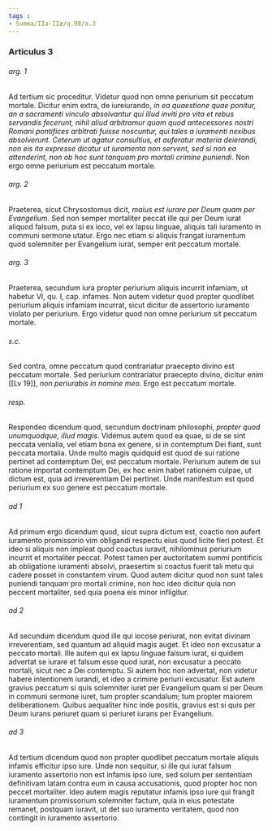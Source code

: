 ```yaml
---
tags : 
- Summa/IIa-IIæ/q.98/a.3
---
```


### Articulus 3

###### arg. 1
Ad tertium sic proceditur. Videtur quod non omne periurium sit peccatum mortale. Dicitur enim extra, de iureiurando, *in ea quaestione quae ponitur, an a sacramenti vinculo absolvantur qui illud inviti pro vita et rebus servandis fecerunt, nihil aliud arbitramur quam quod antecessores nostri Romani pontifices arbitrati fuisse noscuntur, qui tales a iuramenti nexibus absolverunt. Ceterum ut agatur consultius, et auferatur materia deierandi, non eis ita expresse dicatur ut iuramenta non servent, sed si non ea attenderint, non ob hoc sunt tanquam pro mortali crimine puniendi*. Non ergo omne periurium est peccatum mortale.

###### arg. 2
Praeterea, sicut Chrysostomus dicit, *maius est iurare per Deum quam per Evangelium*. Sed non semper mortaliter peccat ille qui per Deum iurat aliquod falsum, puta si ex ioco, vel ex lapsu linguae, aliquis tali iuramento in communi sermone utatur. Ergo nec etiam si aliquis frangat iuramentum quod solemniter per Evangelium iurat, semper erit peccatum mortale.

###### arg. 3
Praeterea, secundum iura propter periurium aliquis incurrit infamiam, ut habetur VI, qu. I, cap. infames. Non autem videtur quod propter quodlibet periurium aliquis infamiam incurrat, sicut dicitur de assertorio iuramento violato per periurium. Ergo videtur quod non omne periurium sit peccatum mortale.

###### s.c.
Sed contra, omne peccatum quod contrariatur praecepto divino est peccatum mortale. Sed periurium contrariatur praecepto divino, dicitur enim [[Lv 19]], *non periurabis in nomine meo*. Ergo est peccatum mortale.

###### resp.
Respondeo dicendum quod, secundum doctrinam philosophi, *propter quod unumquodque, illud magis*. Videmus autem quod ea quae, si de se sint peccata venialia, vel etiam bona ex genere, si in contemptum Dei fiant, sunt peccata mortalia. Unde multo magis quidquid est quod de sui ratione pertinet ad contemptum Dei, est peccatum mortale. Periurium autem de sui ratione importat contemptum Dei, ex hoc enim habet rationem culpae, ut dictum est, quia ad irreverentiam Dei pertinet. Unde manifestum est quod periurium ex suo genere est peccatum mortale.

###### ad 1
Ad primum ergo dicendum quod, sicut supra dictum est, coactio non aufert iuramento promissorio vim obligandi respectu eius quod licite fieri potest. Et ideo si aliquis non impleat quod coactus iuravit, nihilominus periurium incurrit et mortaliter peccat. Potest tamen per auctoritatem summi pontificis ab obligatione iuramenti absolvi, praesertim si coactus fuerit tali metu qui cadere posset in constantem virum. Quod autem dicitur quod non sunt tales puniendi tanquam pro mortali crimine, non hoc ideo dicitur quia non peccent mortaliter, sed quia poena eis minor infligitur.

###### ad 2
Ad secundum dicendum quod ille qui iocose periurat, non evitat divinam irreverentiam, sed quantum ad aliquid magis auget. Et ideo non excusatur a peccato mortali. Ille autem qui ex lapsu linguae falsum iurat, si quidem advertat se iurare et falsum esse quod iurat, non excusatur a peccato mortali, sicut nec a Dei contemptu. Si autem hoc non advertat, non videtur habere intentionem iurandi, et ideo a crimine periurii excusatur. Est autem gravius peccatum si quis solemniter iuret per Evangelium quam si per Deum in communi sermone iuret, tum propter scandalum; tum propter maiorem deliberationem. Quibus aequaliter hinc inde positis, gravius est si quis per Deum iurans periuret quam si periuret iurans per Evangelium.

###### ad 3
Ad tertium dicendum quod non propter quodlibet peccatum mortale aliquis infamis efficitur ipso iure. Unde non sequitur, si ille qui iurat falsum iuramento assertorio non est infamis ipso iure, sed solum per sententiam definitivam latam contra eum in causa accusationis, quod propter hoc non peccet mortaliter. Ideo autem magis reputatur infamis ipso iure qui frangit iuramentum promissorium solemniter factum, quia in eius potestate remanet, postquam iuravit, ut det suo iuramento veritatem, quod non contingit in iuramento assertorio.

